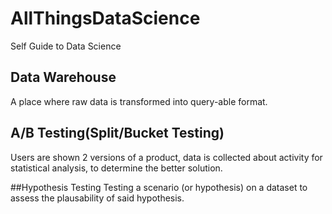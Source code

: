 # AllThingsDataScience
Self Guide to Data Science

## Data Warehouse 
A place where raw data is transformed into query-able format.

## A/B Testing(Split/Bucket Testing)
Users are shown 2 versions of a product, data is collected about activity for statistical analysis, to determine the better solution.

##Hypothesis Testing
Testing a scenario (or hypothesis) on a dataset to assess the plausability of said hypothesis.